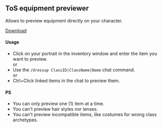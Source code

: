 ## ToS equipment previewer
Allows to preview equipment directly on your character.

[Download](https://github.com/Grita/dressup/releases)

#### Usage
- Click on your portrait in the inventory window and enter the item you want to preview.  
or
- Use the `/dressup ClassID|ClassName|Name` chat command.  
or
- Ctrl+Click linked items in the chat to preview them.

#### PS
- You can only preview one (1) item at a time.
- You can't preview hair styles nor lenses.
- You can't preview incompatible items, like costumes for wrong class archetypes.
